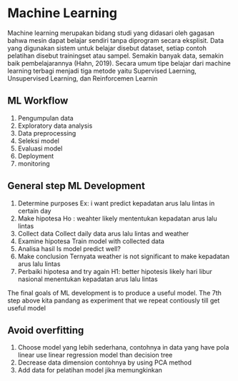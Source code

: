 # Machine Learning
Machine learning merupakan bidang studi yang didasari oleh gagasan
bahwa mesin dapat belajar sendiri tanpa diprogram secara eksplisit. Data yang 
digunakan sistem untuk belajar disebut dataset, setiap contoh pelatihan disebut 
trainingset atau sampel. Semakin banyak data, semakin baik pembelajarannya
(Hahn, 2019). Secara umum tipe belajar dari machine learning terbagi menjadi tiga 
metode yaitu Supervised Laerning, Unsupervised Learning, dan Reinforcemen 
Learnin
## ML Workflow

1. Pengumpulan data
2. Exploratory data analysis
3. Data preprocessing
4. Seleksi model
5. Evaluasi model
6. Deployment
7. monitoring

## General step ML Development
1.	Determine purposes 
Ex: i want predict kepadatan  arus lalu lintas in certain day
2.	Make hipotesa 
Ho : weahter likely mententukan kepadatan arus lalu lintas
3.	Collect data
Collect daily data arus lalu lintas and weather
4.	Examine hipotesa 
Train model with collected data
5.	Analisa hasil
Is model predict well?
6.	Make conclusion 
Ternyata weather is not significant to make kepadatan arus lalu lintas
7.	Perbaiki hipotesa and try again
H1: better hipotesis likely hari libur nasional menentukan kepadatan arus lalu lintas

The final goals of ML development is to produce a useful model. The 7th step above kita pandang as experiment that we repeat contiously till get useful model 


## Avoid overfitting
1. Choose model yang lebih sederhana, contohnya in data yang have pola linear use linear regression model than decision tree
2. Decrease data dimension contohnya by using PCA method
3. Add data for pelatihan model jika memungkinkan


